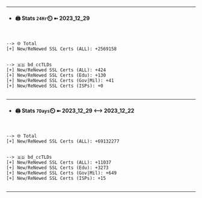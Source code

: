 

---
- #### 🖨️ **Stats** `24Hr`⏲️ ➼ 2023_12_29
```console


--> 🌐 Total
[+] New/ReNewed SSL Certs (ALL): +2569158


--> 🇧🇩 bd_ccTLDs
[+] New/ReNewed SSL Certs (ALL): +424
[+] New/ReNewed SSL Certs (Edu): +130
[+] New/ReNewed SSL Certs (Gov|Mil): +41
[+] New/ReNewed SSL Certs (ISPs): +0


```

---
- #### 🖨️ **Stats** `7Days`⏲️ ➼ 2023_12_29 <--> 2023_12_22
```console


--> 🌐 Total
[+] New/ReNewed SSL Certs (ALL): +69132277


--> 🇧🇩 bd_ccTLDs
[+] New/ReNewed SSL Certs (ALL): +11037
[+] New/ReNewed SSL Certs (Edu): +3273
[+] New/ReNewed SSL Certs (Gov|Mil): +649
[+] New/ReNewed SSL Certs (ISPs): +15


```

---


